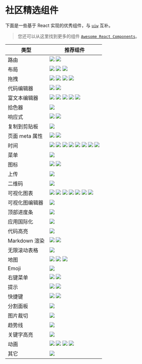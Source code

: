 社区精选组件
===

下面是一些基于 React 实现的优秀组件，与 [`uiw`](https://github.com/uiwjs/uiw) 互补。

> 您还可以从这里找到更多的组件 [`Awesome React Components`](https://github.com/brillout/awesome-react-components)。

类型 | 推荐组件
----|--------
路由 | [![](https://img.shields.io/github/stars/ReactTraining/react-router.svg?label=react-router)](https://github.com/ReactTraining/react-router) [![](https://img.shields.io/github/stars/reach/router.svg?label=@reach/router)](https://github.com/reach/router)
布局 | [![](https://img.shields.io/github/stars/rebassjs/grid.svg?label=@rebass/grid)](https://github.com/rebassjs/grid) [![](https://img.shields.io/github/stars/whoisandy/react-blocks.svg?label=react-blocks)](https://github.com/whoisandy/react-blocks) [![](https://img.shields.io/github/stars/roylee0704/react-flexbox-grid.svg?label=react-flexbox-grid)](https://github.com/roylee0704/react-flexbox-grid)
拖拽 | [![](https://img.shields.io/github/stars/atlassian/react-beautiful-dnd.svg?label=react-beautiful-dnd)](https://github.com/atlassian/react-beautiful-dnd) [![](https://img.shields.io/github/stars/gaearon/react-dnd.svg?label=react-dnd)](https://github.com/gaearon/react-dnd) [![](https://img.shields.io/github/stars/mzabriskie/react-draggable.svg?label=react-draggable)](https://github.com/mzabriskie/react-draggable) [![](https://img.shields.io/github/stars/clauderic/react-sortable-hoc.svg?label=react-sortable-hoc)](https://github.com/clauderic/react-sortable-hoc)
代码编辑器 | [![](https://img.shields.io/github/stars/uiwjs/react-codemirror.svg?label=react-codemirror)](https://github.com/uiwjs/react-codemirror) [![](https://img.shields.io/github/stars/jaywcjlove/react-monacoeditor.svg?label=react-monacoeditor)](https://github.com/jaywcjlove/react-monacoeditor)
富文本编辑器 | [![](https://img.shields.io/github/stars/zenoamaro/react-quill.svg?label=react-quill)](https://github.com/zenoamaro/react-quill) [![](https://img.shields.io/github/stars/jpuri/react-draft-wysiwyg.svg?label=react-draft-wysiwyg)](https://github.com/jpuri/react-draft-wysiwyg) [![](https://img.shields.io/github/stars/leejaen/react-lz-editor.svg?label=react-lz-editor)](https://github.com/leejaen/react-lz-editor) [![](https://img.shields.io/github/stars/margox/braft-editor.svg?label=braft-editor)](https://github.com/margox/braft-editor) [![](https://img.shields.io/github/stars/ProseMirror/prosemirror.svg?label=ProseMirror)](https://github.com/ProseMirror/prosemirror)
拾色器 | [![](https://img.shields.io/github/stars/casesandberg/react-color.svg?label=react-color)](https://github.com/casesandberg/react-color)
响应式 | [![](https://img.shields.io/github/stars/contra/react-responsive.svg?label=react-responsive)](https://github.com/contra/react-responsive) [![](https://img.shields.io/github/stars/ReactTraining/react-media.svg?label=react-media)](https://github.com/ReactTraining/react-media)
复制到剪贴板 | [![](https://img.shields.io/github/stars/nkbt/react-copy-to-clipboard.svg?label=react-copy-to-clipboard)](https://github.com/nkbt/react-copy-to-clipboard)
页面 meta 属性 | [![](https://img.shields.io/github/stars/nfl/react-helmet.svg?label=react-helmet)](https://github.com/nfl/react-helmet) [![](https://img.shields.io/github/stars/gaearon/react-document-title.svg?label=react-document-title)](https://github.com/gaearon/react-document-title)
时间 | [![](https://img.shields.io/github/stars/xx45/dayjs.svg?label=dayjs)](https://github.com/xx45/dayjs) [![](https://img.shields.io/github/stars/date-fns/date-fns.svg?label=date-fns)](https://github.com/date-fns/date-fns) [![](https://img.shields.io/github/stars/sbstjn/timesheet.js.svg?label=timesheet)](https://github.com/sbstjn/timesheet.js) [![](https://img.shields.io/github/stars/moment/luxon.svg?label=luxon)](https://github.com/moment/luxon) [![](https://img.shields.io/github/stars/hustcc/timeago.js.svg?label=timeago.js)](https://github.com/hustcc/timeago.js) [![](https://img.shields.io/github/stars/moment/moment-timezone.svg?label=moment-timezone)](https://github.com/moment/moment-timezone) [![](https://img.shields.io/github/stars/moment/moment.svg?label=moment)](https://github.com/moment/moment) [![](https://img.shields.io/github/stars/zeit/ms.svg?label=ms)](https://github.com/zeit/ms)
菜单 | [![](https://img.shields.io/github/stars/vkbansal/react-contextmenu.svg?label=react-contextmenu)](https://github.com/vkbansal/react-contextmenu)
图标 | [![](https://img.shields.io/github/stars/uiwjs/icons.svg?label=uiw-iconfont)](https://github.com/uiwjs/icons) [![](https://img.shields.io/github/stars/gorangajic/react-icons.svg?label=react-icons)](https://github.com/gorangajic/react-icons)
上传 | [![](https://img.shields.io/github/stars/transloadit/uppy.svg?label=uppy)](https://github.com/transloadit/uppy)
二维码  | [![](https://img.shields.io/github/stars/zpao/qrcode.react.svg?label=qrcode.react)](https://github.com/zpao/qrcode.react)
可视化图表 | [![](https://img.shields.io/github/stars/alibaba/BizCharts.svg?label=BizCharts)](https://github.com/alibaba/BizCharts) [![](https://img.shields.io/github/stars/frappe/charts.svg?label=charts)](https://github.com/frappe/charts) [![](https://img.shields.io/github/stars/uber/react-vis.svg?label=react-vis)](https://github.com/uber/react-vis) [![](https://img.shields.io/github/stars/antvis/g2-react.svg?label=g2-react)](https://github.com/antvis/g2-react) [![](https://img.shields.io/github/stars/antvis/g2.svg?label=g2)](https://github.com/antvis/g2) [![](https://img.shields.io/github/stars/recharts/recharts.svg?label=recharts)](https://github.com/recharts/recharts/) [![](https://img.shields.io/github/stars/FormidableLabs/victory.svg?label=victory)](https://github.com/FormidableLabs/victory)
可视化图编辑器 | [![](https://img.shields.io/github/stars/gaoli/GGEditor.svg?label=GGEditor)](https://github.com/gaoli/GGEditor)
顶部进度条 | [![](https://img.shields.io/github/stars/rstacruz/nprogress.svg?label=nprogress)](https://github.com/rstacruz/nprogress)
应用国际化 | [![](https://img.shields.io/github/stars/yahoo/react-intl.svg?label=react-intl)](https://github.com/yahoo/react-intl)
代码高亮 | [![](https://img.shields.io/github/stars/conorhastings/react-syntax-highlighter.svg?label=react-syntax-highlighter)](https://github.com/conorhastings/react-syntax-highlighter)
Markdown 渲染 | [![](https://img.shields.io/github/stars/probablyup/markdown-to-jsx.svg?label=markdown-to-jsx)](https://github.com/probablyup/markdown-to-jsx) [![](https://img.shields.io/github/stars/rexxars/react-markdown.svg?label=react-markdown)](https://github.com/rexxars/react-markdown)
无限滚动表格 | [![](https://img.shields.io/github/stars/bvaughn/react-virtualized.svg?label=react-virtualized)](https://github.com/bvaughn/react-virtualized)
地图 | [![](https://img.shields.io/github/stars/tomchentw/react-google-maps.svg?label=react-google-maps)](https://github.com/tomchentw/react-google-maps) [![](https://img.shields.io/github/stars/istarkov/google-map-react.svg?label=google-map-react)](https://github.com/istarkov/google-map-react) [![](https://img.shields.io/github/stars/ElemeFE/react-amap.svg?label=react-amap高德)](https://github.com/ElemeFE/react-amap)
Emoji | [![](https://img.shields.io/github/stars/missive/emoji-mart.svg?label=emoji-mart)](https://github.com/missive/emoji-mart)
右键菜单 | [![](https://img.shields.io/github/stars/vkbansal/react-contextmenu.svg?label=react-contextmenu)](https://github.com/vkbansal/react-contextmenu/) [![](https://img.shields.io/github/stars/fkhadra/react-contexify.svg?label=react-contexify)](https://github.com/fkhadra/react-contexify)
提示 | [![](https://img.shields.io/github/stars/atomiks/tippyjs.svg?label=tippyjs)](https://github.com/atomiks/tippyjs) [![](https://img.shields.io/github/stars/FezVrasta/popper.js.svg?label=popper.js)](https://github.com/FezVrasta/popper.js)
快捷键 | [![](https://img.shields.io/github/stars/jaywcjlove/hotkeys.svg?label=hotkeys.js)](https://github.com/jaywcjlove/hotkeys) [![](https://img.shields.io/github/stars/jaywcjlove/react-hotkeys.svg?label=react-hotkeys)](https://github.com/jaywcjlove/react-hotkeys)
分割面板 | [![](https://img.shields.io/github/stars/tomkp/react-split-pane.svg?label=react-split-pane)](https://github.com/tomkp/react-split-pane)
图片裁切 | [![](https://img.shields.io/github/stars/DominicTobias/react-image-crop.svg?label=react-image-crop)](https://github.com/DominicTobias/react-image-crop)
趋势线 | [![](https://img.shields.io/github/stars/borisyankov/react-sparklines.svg?label=react-sparklines)](https://github.com/borisyankov/react-sparklines)
关键字高亮 | [![](https://img.shields.io/github/stars/bvaughn/react-highlight-words.svg?label=react-highlight-words)](https://github.com/bvaughn/react-highlight-words)
动画 | [![](https://img.shields.io/github/stars/react-tools/react-move.svg?label=react-move)](https://github.com/react-tools/react-move) [![](https://img.shields.io/github/stars/react-spring/react-spring.svg?label=react-spring)](https://github.com/react-spring/react-spring) [![](https://img.shields.io/github/stars/animatedjs/animated.svg?label=animated)](https://github.com/animatedjs/animated) [![](https://img.shields.io/github/stars/chenglou/react-motion.svg?label=react-motion)](https://github.com/chenglou/react-motion)
其它 | [![](https://img.shields.io/github/stars/danilowoz/react-content-loader.svg?label=react-content-loader)](https://github.com/danilowoz/react-content-loader)
